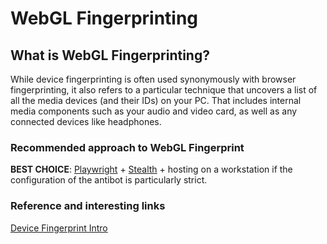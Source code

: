 # WebGL Fingerprinting

## What is WebGL Fingerprinting?
While device fingerprinting is often used synonymously with browser fingerprinting, it also refers to a particular technique that uncovers a list of all the media devices (and their IDs) on your PC. That includes internal media components such as your audio and video card, as well as any connected devices like headphones.

### Recommended approach to WebGL Fingerprint
**BEST CHOICE**: [Playwright](https://github.com/reanalytics-databoutique/webscraping-open-doc/blob/main/Pages/Tools/Playwright.md) + [Stealth](https://github.com/reanalytics-databoutique/webscraping-open-doc/blob/main/Pages/Tools/Playwright_stealth.md) + hosting on a workstation if the configuration of the antibot is particularly strict.


### Reference and interesting links
[Device Fingerprint Intro](https://www.netacea.com/glossary/device-fingerprint/)
